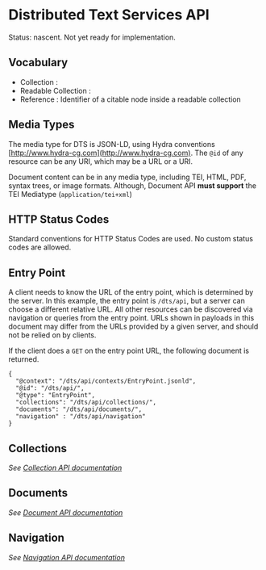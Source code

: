 # Distributed Text Services API

Status: nascent.  Not yet ready for implementation.

## Vocabulary

- Collection :
- Readable Collection : 
- Reference : Identifier of a citable node inside a readable collection

## Media Types

The media type for DTS is JSON-LD, using Hydra conventions [http://www.hydra-cg.com](http://www.hydra-cg.com). The `@id` of any resource can be any URI, which may be a URL or a URI.

Document content can be in any media type, including TEI, HTML, PDF, syntax trees, or image formats. Although, Document API **must support** the TEI Mediatype (`application/tei+xml`)

## HTTP Status Codes

Standard conventions for HTTP Status Codes are used.  No custom status codes are allowed.

## Entry Point

A client needs to know the URL of the entry point, which is determined by the server. In this example, the entry point is `/dts/api`, but a server can choose a different relative URL. All other resources can be discovered via navigation or queries from the entry point.  URLs shown in payloads in this document may differ from the URLs provided by a given server, and should not be relied on by clients.

If the client does a `GET` on the entry point URL, the following document is returned.

```
{
  "@context": "/dts/api/contexts/EntryPoint.jsonld",
  "@id": "/dts/api/",
  "@type": "EntryPoint",
  "collections": "/dts/api/collections/",
  "documents": "/dts/api/documents/",
  "navigation" : "/dts/api/navigation"
}
```

## Collections

*See [Collection API documentation](Collection-Endpoint.md)*

## Documents

*See [Document API documentation](Document-API.md)*

## Navigation

*See [Navigation API documentation](Navigation-API.md)*

